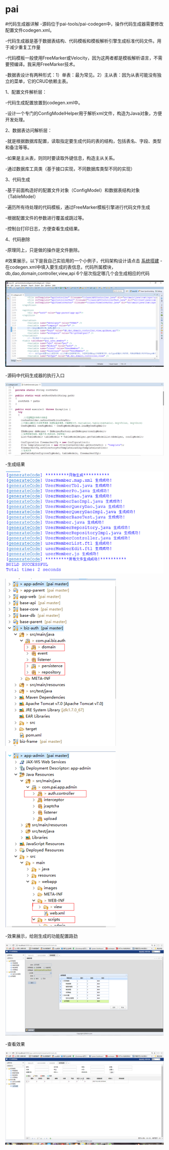 # pai
#代码生成器详解
-源码位于pai-tools/pai-codegen中，操作代码生成器需要修改配置文件codegen.xml。

-代码生成器是基于数据表结构、代码模板和模板解析引擎生成标准代码文件。用于减少重复工作量

-代码模板一般使用FreeMarker或Velocity，因为这两者都是模板解析语言，不需要预编译。我采用FreeMarker技术。

-数据表设计有两种形式：1）单表：最为常见。2）主从表：因为从表可能没有独立的菜单，它的CRUD依赖主表。

1、配置文件解析层：

-代码生成配置放置到codegen.xml中。

-设计一个专门的ConfigModelHelper用于解析xml文件，构造为Java对象，方便开发处理。

2、数据表访问解析层：

-就是根据数据库配置，读取指定要生成代码的表的结构，包括表名、字段、类型和备注等等。

-如果是主从表，则同时要读取外键信息，构造主从关系。

-通过数据库工具类（基于接口实现，不同数据库类型不同的实现）

3、代码生成

-基于前面构造好的配置文件对象（ConfigModel）和数据表结构对象（TableModel）

-遍历所有待处理的代码模板，通过FreeMarker模板引擎进行代码文件生成

-根据配置文件的参数进行覆盖或跳过等。

-控制台打印日志，方便查看生成结果。

4、代码删除

-原理同上，只是做的操作是文件删除。

#效果展示，以下是我自己实验用的一个小例子，代码架构设计请点击 [系统搭建](https://github.com/fuhaodashu/pai/blob/master/SYSTEM.md)
-在codegen.xml中填入要生成的表信息，代码所属模块，db,dao,domain,controller,view,api 6个层次指定哪几个会生成相应的代码

![image](https://github.com/fuhaodashu/pai/blob/master/pai-tools/image/codegen/3.png)

-源码中代码生成器的执行入口

![image](https://github.com/fuhaodashu/pai/blob/master/pai-tools/image/codegen/8.png)

-生成结果

![image](https://github.com/fuhaodashu/pai/blob/master/pai-tools/image/codegen/7.png)

![image](https://github.com/fuhaodashu/pai/blob/master/pai-tools/image/codegen/1.png)

![image](https://github.com/fuhaodashu/pai/blob/master/pai-tools/image/codegen/2.png)

-效果展示，给刚生成的功能配置路劲

![image](https://github.com/fuhaodashu/pai/blob/master/pai-tools/image/codegen/5.png)

-查看效果

![image](https://github.com/fuhaodashu/pai/blob/master/pai-tools/image/codegen/6.png)
